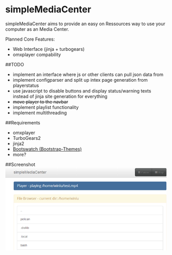 simpleMediaCenter
=================

simpleMediaCenter aims to provide an easy on Ressources way to use your computer as an Media Center. 

Planned Core Features:
+ Web Interface (jinja + turbogears)
+ omxplayer compability

##TODO
+ implement an interface where js or other clients can pull json data from
+ implement configparser and split up intex page generation from playerstatus
+ use javascript to disable buttons and display status/warning texts instead of jinja site generation for everything
+ ~~move player to the navbar~~
+ implement playlist functionality
+ implement multithreading

##Requirements
+ omxplayer
+ TurboGears2
+ jinja2
+ [Bootswatch (Bootstrap-Themes)](https://github.com/thomaspark/bootswatch)
+ more?

##Screenshot
![index Screenshot V0.3](./docs/simpleMediaServer_v0_3.PNG)


 
